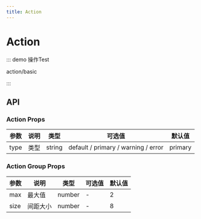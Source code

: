 ```yaml
---
title: Action
---
```


# Action

::: demo 操作Test

action/basic

:::


## API

### Action Props

| 参数   | 说明 | 类型     | 可选值                                 | 默认值     |
|------|----|--------|-------------------------------------|---------|
| type | 类型 | string | default / primary / warning / error | primary |

### Action Group Props

| 参数   | 说明   | 类型     | 可选值 | 默认值 |
|------|------|--------|-----|-----|
| max  | 最大值  | number | -   | 2   |
| size | 间距大小 | number | -   | 8   |

